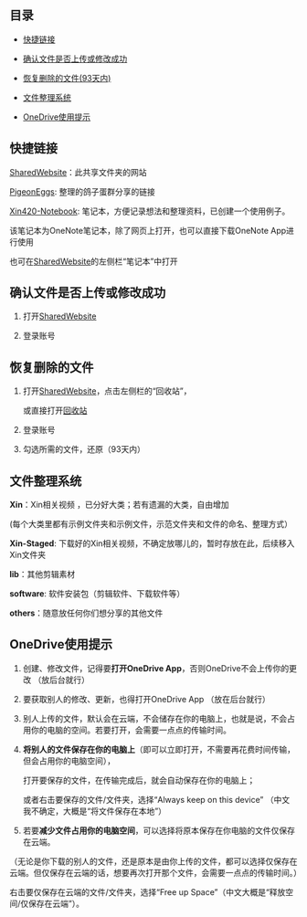 ## 目录

* [快捷链接](#快捷链接)

* [确认文件是否上传或修改成功](#确认文件是否上传或修改成功)

* [恢复删除的文件(93天内)](#恢复删除的文件)

* [文件整理系统](#文件整理系统)

* [OneDrive使用提示](#OneDrive使用提示)


## 快捷链接

  [SharedWebsite](https://xin420.sharepoint.com/sites/Xin420/Shared%20Documents/Forms/AllItems.aspx)：此共享文件夹的网站

  [PigeonEggs](https://github.com/3um/PigeonEggs): 整理的鸽子蛋群分享的链接

  [Xin420-Notebook](https://xin420.sharepoint.com/:o:/s/Xin420/EsKmi5PI-_5GkR7scjpvVZQBrbAoePdJQSmLuue9cShsCQ?e=n24W4I): 笔记本，方便记录想法和整理资料，已创建一个使用例子。

   该笔记本为OneNote笔记本，除了网页上打开，也可以直接下载OneNote App进行使用
   
   也可在[SharedWebsite](https://xin420.sharepoint.com/sites/Xin420/Shared%20Documents/Forms/AllItems.aspx)的左侧栏“笔记本”中打开

## 确认文件是否上传或修改成功

  1. 打开[SharedWebsite](https://xin420.sharepoint.com/sites/Xin420/Shared%20Documents/Forms/AllItems.aspx)

  2. 登录账号

## 恢复删除的文件

  1. 打开[SharedWebsite](https://xin420.sharepoint.com/sites/Xin420/Shared%20Documents/Forms/AllItems.aspx)，点击左侧栏的“回收站”，

     或直接打开[回收站](https://xin420.sharepoint.com/sites/Xin420/_layouts/15/RecycleBin.aspx?view=5)

  2. 登录账号

  3. 勾选所需的文件，还原（93天内）


## 文件整理系统

  **Xin**：Xin相关视频 ，已分好大类；若有遗漏的大类，自由增加
  
   (每个大类里都有示例文件夹和示例文件，示范文件夹和文件的命名、整理方式）

  **Xin-Staged**: 下载好的Xin相关视频，不确定放哪儿的，暂时存放在此，后续移入Xin文件夹

  **lib**：其他剪辑素材

  **software**: 软件安装包（剪辑软件、下载软件等）

  **others**：随意放任何你们想分享的其他文件

## OneDrive使用提示

  1. 创建、修改文件，记得要**打开OneDrive App**，否则OneDrive不会上传你的更改 （放后台就行）

  2. 要获取别人的修改、更新，也得打开OneDrive App （放在后台就行）

  3. 别人上传的文件，默认会在云端，不会储存在你的电脑上，也就是说，不会占用你的电脑的空间。若要打开，会需要一点点的传输时间。

  4. **将别人的文件保存在你的电脑上**（即可以立即打开，不需要再花费时间传输，但会占用你的电脑空间），
  
     打开要保存的文件，在传输完成后，就会自动保存在你的电脑上；
 
     或者右击要保存的文件/文件夹，选择“Always keep on this device” （中文我不确定，大概是“将文件保存在本地”）

  5. 若要**减少文件占用你的电脑空间**，可以选择将原本保存在你电脑的文件仅保存在云端。
    
   （无论是你下载的别人的文件，还是原本是由你上传的文件，都可以选择仅保存在云端。但仅保存在云端的话，想要再次打开那个文件，会需要一点点的传输时间。）
    
   右击要仅保存在云端的文件/文件夹，选择“Free up Space”（中文大概是“释放空间/仅保存在云端”）。
